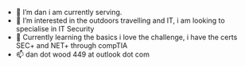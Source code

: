 - 👋 I’m dan i am currently serving.
- 👀 I’m interested in the outdoors travelling and IT, i am looking to specialise in IT Security
- 🌱 Currently learning the basics i love the challenge, i have the certs SEC+ and NET+ through compTIA
- 📫 dan dot wood 449 at outlook dot com


